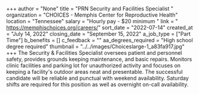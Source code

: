+++
author = "None"
title = "PRN Security and Facilities Specialist "
organization = "CHOICES - Memphis Center for Reproductive Health"
location = "Tennessee"
salary = "Hourly pay - $20 minimum "
link = " https://memphischoices.org/careers/"
sort_date = "2022-07-14"
created_at = "July 14, 2022"
closing_date = "September 15, 2022"
a_job_type = ["Part Time"]
b_benefits = []
c_feedback = ""
aa_degrees_required = "High school degree required"
thumbnail = "../../images/Choiceslarge-1_a83fa917.jpg"
+++
The Security & Facilities Specialist oversees patient and personnel safety, provides grounds keeping maintenance, and basic repairs. Monitors clinic facilities and parking lot for unauthorized activity and focuses on keeping a facility's outdoor areas neat and presentable. The successful candidate will be reliable and punctual with weekend availability. Saturday shifts are required for this position as well as overnight on-call availability.